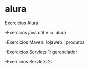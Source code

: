 # alura
Exercicios Alura

-Exercicos java.util e io:  alura

-Exercicios Maven: lojaweb | produtos

-Exercicios Servlets 1: gerenciador

-Exercicios Servlets 2:
